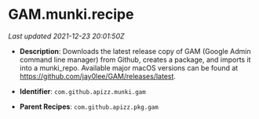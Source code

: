 # GAM.munki.recipe

_Last updated 2021-12-23 20:01:50Z_

- **Description**: Downloads the latest release copy of GAM (Google Admin command line manager) from Github, creates a package, and imports it into a munki_repo. Available major macOS versions can be found at https://github.com/jay0lee/GAM/releases/latest.

- **Identifier**: `com.github.apizz.munki.gam`

- **Parent Recipes**: `com.github.apizz.pkg.gam`
